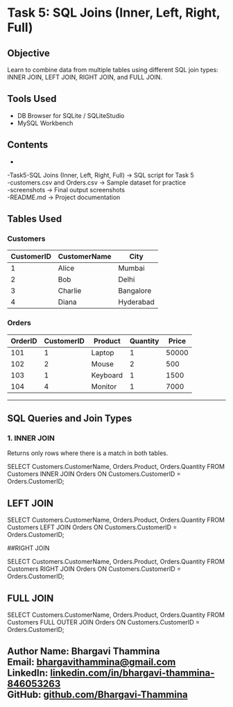 # Task 5: SQL Joins (Inner, Left, Right, Full)

## Objective
Learn to combine data from multiple tables using different SQL join types: INNER JOIN, LEFT JOIN, RIGHT JOIN, and FULL JOIN.

## Tools Used
- DB Browser for SQLite / SQLiteStudio
- MySQL Workbench

## Contents
- 
-Task5-SQL Joins (Inner, Left, Right, Full) → SQL script for Task 5  
-customers.csv and Orders.csv → Sample dataset for practice  
-screenshots → Final output screenshots  
-README.md → Project documentation  


## Tables Used

### Customers

| CustomerID | CustomerName | City      |
|------------|--------------|-----------|
| 1          | Alice        | Mumbai    |
| 2          | Bob          | Delhi     |
| 3          | Charlie      | Bangalore |
| 4          | Diana        | Hyderabad |

### Orders

| OrderID | CustomerID | Product  | Quantity | Price  |
|---------|------------|----------|----------|--------|
| 101     | 1          | Laptop   | 1        | 50000  |
| 102     | 2          | Mouse    | 2        | 500    |
| 103     | 1          | Keyboard | 1        | 1500   |
| 104     | 4          | Monitor  | 1        | 7000   |

---

## SQL Queries and Join Types

### 1. INNER JOIN
Returns only rows where there is a match in both tables.

SELECT Customers.CustomerName, Orders.Product, Orders.Quantity
FROM Customers
INNER JOIN Orders ON Customers.CustomerID = Orders.CustomerID;


## LEFT JOIN

SELECT Customers.CustomerName, Orders.Product, Orders.Quantity
FROM Customers
LEFT JOIN Orders ON Customers.CustomerID = Orders.CustomerID;

##RIGHT JOIN 

SELECT Customers.CustomerName, Orders.Product, Orders.Quantity
FROM Customers
RIGHT JOIN Orders ON Customers.CustomerID = Orders.CustomerID;

## FULL JOIN 

SELECT Customers.CustomerName, Orders.Product, Orders.Quantity
FROM Customers
FULL OUTER JOIN Orders ON Customers.CustomerID = Orders.CustomerID;



Author
**Name:** Bhargavi Thammina  
**Email:** bhargavithammina@gmail.com  
**LinkedIn:** [linkedin.com/in/bhargavi-thammina-846053263](https://linkedin.com/in/bhargavi-thammina-846053263)  
**GitHub:** [github.com/Bhargavi-Thammina](https://github.com/Bhargavi-Thammina)
---



